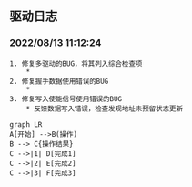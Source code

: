 <!--
##################################################################################
## Company: fpgaPublish
## Engineer: f
## 
## Create Date: 2022/08/13 11:12:19
## Design Name: version
## Module Name: 
## Project Name: 
## Target Devices: 
## Tool Versions: 
## Description: 
## 
## Dependencies: 
##  
## Revision: 
## Revision 0.01 - File Created 
## Additional Comments:
## 
##################################################################################
-->
<span id="21"></span>
## 驱动日志
### 2022/08/13 11:12:24
    1. 修复多驱动的BUG，将其列入综合检查项
        * 
    2. 修复握手数据使用错误的BUG
        * 
    3. 修复写入使能信号使用错误的BUG
        * 反馈数据写入错误，检查发现地址未预留状态更新
```mermaid
graph LR
A[开始] -->B(操作)
B --> C{操作结果}
C -->|1| D[完成1]
C -->|2| E[完成2]
C -->|3| F[完成3]
```